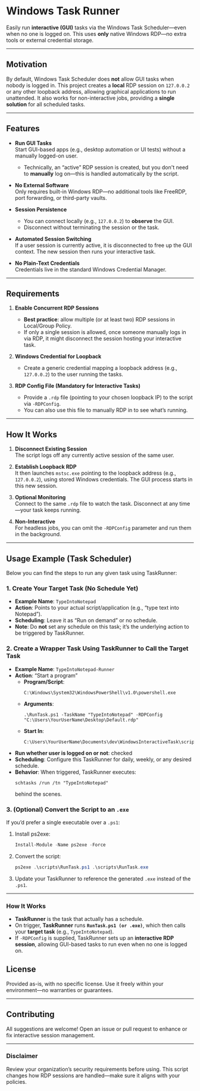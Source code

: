 # Windows Task Runner

Easily run **interactive (GUI)** tasks via the Windows Task Scheduler—even when no one is logged on. This uses **only** native Windows RDP—no extra tools or external credential storage.

---

## Motivation

By default, Windows Task Scheduler does **not** allow GUI tasks when nobody is logged in. This project creates a **local** RDP session on `127.0.0.2` or any other loopback address, allowing graphical applications to run unattended. It also works for non-interactive jobs, providing a **single solution** for all scheduled tasks.

---

## Features

- **Run GUI Tasks**  
  Start GUI-based apps (e.g., desktop automation or UI tests) without a manually logged-on user.  
  - Technically, an “active” RDP session is created, but you don't need to **manually** log on—this is handled automatically by the script.

- **No External Software**  
  Only requires built-in Windows RDP—no additional tools like FreeRDP, port forwarding, or third-party vaults.

- **Session Persistence**  
  - You can connect locally (e.g., `127.0.0.2`) to **observe** the GUI.  
  - Disconnect without terminating the session or the task.

- **Automated Session Switching**  
  If a user session is currently active, it is disconnected to free up the GUI context. The new session then runs your interactive task.

- **No Plain-Text Credentials**  
  Credentials live in the standard Windows Credential Manager.

---

## Requirements

1. **Enable Concurrent RDP Sessions**  
   - **Best practice**: allow multiple (or at least two) RDP sessions in Local/Group Policy.  
   - If only a single session is allowed, once someone manually logs in via RDP, it might disconnect the session hosting your interactive task.

2. **Windows Credential for Loopback**  
   - Create a generic credential mapping a loopback address (e.g., `127.0.0.2`) to the user running the tasks.

3. **RDP Config File (Mandatory for Interactive Tasks)**  
   - Provide a `.rdp` file (pointing to your chosen loopback IP) to the script via `-RDPConfig`.  
   - You can also use this file to manually RDP in to see what’s running.

---

## How It Works

1. **Disconnect Existing Session**  
   The script logs off any currently active session of the same user.

2. **Establish Loopback RDP**  
   It then launches `mstsc.exe` pointing to the loopback address (e.g., `127.0.0.2`), using stored Windows credentials. The GUI process starts in this new session.

3. **Optional Monitoring**  
   Connect to the same `.rdp` file to watch the task. Disconnect at any time—your task keeps running.

4. **Non-Interactive**  
   For headless jobs, you can omit the `-RDPConfig` parameter and run them in the background.

---

## Usage Example (Task Scheduler)

Below you can find the steps to run any given task using TaskRunner:

### 1. Create Your Target Task (No Schedule Yet)
- **Example Name**: `TypeIntoNotepad`  
- **Action**: Points to your actual script/application (e.g., “type text into Notepad”).  
- **Scheduling**: Leave it as “Run on demand” or no schedule.  
- **Note**: Do **not** set any schedule on this task; it’s the underlying action to be triggered by TaskRunner.

### 2. Create a Wrapper Task Using TaskRunner to Call the Target Task
- **Example Name**: `TypeIntoNotepad-Runner`  
- **Action**: “Start a program”  
  - **Program/Script**:  
    ```
    C:\Windows\System32\WindowsPowerShell\v1.0\powershell.exe
    ```
  - **Arguments**:  
    ```
    .\RunTask.ps1 -TaskName "TypeIntoNotepad" -RDPConfig "C:\Users\YourUserName\Desktop\Default.rdp"
    ```
  - **Start In**:  
    ```
    C:\Users\YourUserName\Documents\dev\WindowsInteractiveTask\scripts
    ```
- **Run whether user is logged on or not**: checked  
- **Scheduling**: Configure this TaskRunner for daily, weekly, or any desired schedule.  
- **Behavior**: When triggered, TaskRunner executes:
  ```
  schtasks /run /tn "TypeIntoNotepad"
  ```
  behind the scenes.

### 3. (Optional) Convert the Script to an `.exe`
If you’d prefer a single executable over a `.ps1`:

1. Install ps2exe:
   ```powershell
   Install-Module -Name ps2exe -Force
   ```
2. Convert the script:
   ```powershell
   ps2exe .\scripts\RunTask.ps1 .\scripts\RunTask.exe
   ```
3. Update your TaskRunner to reference the generated `.exe` instead of the `.ps1`.

---

### How It Works
- **TaskRunner** is the task that actually has a schedule.  
- On trigger, **TaskRunner** runs **`RunTask.ps1 (or .exe)`**, which then calls your **target task** (e.g., `TypeIntoNotepad`).  
- If `-RDPConfig` is supplied, TaskRunner sets up an **interactive RDP session**, allowing GUI-based tasks to run even when no one is logged on.

## License

Provided as-is, with no specific license. Use it freely within your environment—no warranties or guarantees.

---

## Contributing

All suggestions are welcome! Open an issue or pull request to enhance or fix interactive session management.

---

### Disclaimer

Review your organization’s security requirements before using. This script changes how RDP sessions are handled—make sure it aligns with your policies.